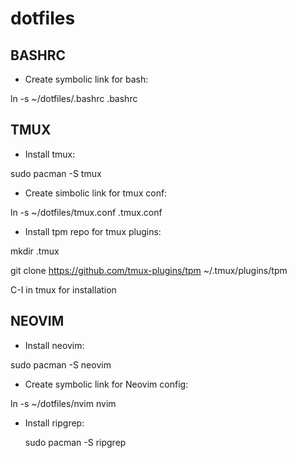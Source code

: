 # dotfiles
## BASHRC
- Create symbolic link for bash:

 ln -s ~/dotfiles/.bashrc .bashrc

## TMUX
- Install tmux:

 sudo pacman -S tmux

- Create simbolic link for tmux conf:

 ln -s ~/dotfiles/tmux.conf .tmux.conf

- Install tpm repo for tmux plugins:

mkdir .tmux

git clone https://github.com/tmux-plugins/tpm ~/.tmux/plugins/tpm

C-I in tmux for installation

## NEOVIM
- Install neovim:

 sudo pacman -S neovim

- Create symbolic link for Neovim config:

ln -s ~/dotfiles/nvim nvim

- Install ripgrep:

  sudo pacman -S ripgrep
